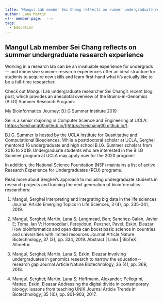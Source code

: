 ```yaml
---
title: "Mangul Lab member Sei Chang reflects on summer undergraduate research experience"
author: Lana Martin
<!-- member-page:  -->
tags:
  - Education
---
```


## Mangul Lab member Sei Chang reflects on summer undergraduate research experience

Working in a research lab can be an invaluable experience for undergrads — and immersive summer research experiences offer an ideal structure for students to acquire new skills and learn first-hand what it’s actually like to be a full-time researcher.

Check out Mangul Lab undergraduate researcher Sei Chang’s recent blog post, which provides an anecdotal overview of the Bruins-in-Genomics (B.I.G) Summer Research Program:

My Bioinformatics Journey: B.I.G Summer Institute 2019

Sei is a senior majoring in Computer Science and Engineering at UCLA: [https://seichang00.github.io/](https://seichang00.github.io/).

B.I.G. Summer is hosted by the UCLA Institute for Quantitative and Computational Biosciences. While a postdoctoral scholar at UCLA, Serghei mentored 16 undergraduate and high school B.I.G. Summer scholars from 2016 to 2019. Undergraduate students who are interested in the B.I.G Summer program at UCLA may apply now for the 2020 program! 

In addition, the National Science Foundation (NSF) maintains a list of active Research Experience for Undergraduates (REU) programs.

Read more about Serghei’s approach to including undergraduate students in research projects and training the next generation of bioinformatics researchers:

1. Mangul, Serghei
Interpreting and integrating big data in the life sciences Journal Article
Emerging Topics in Life Sciences, 3 (4), pp. 335-341, 2019.


2. Mangul, Serghei; Martin, Lana S; Langmead, Ben; Sanchez-Galan, Javier E; Toma, Ian V; Hormozdiari, Fereydoun; Pevzner, Pavel; Eskin, Eleazar
How bioinformatics and open data can boost basic science in countries and universities with limited resources Journal Article
Nature Biotechnology, 37 (3), pp. 324, 2019.
Abstract | Links | BibTeX | Altmetric

3. Mangul, Serghei; Martin, Lana S; Eskin, Eleazar
Involving undergraduates in genomics research to narrow the education--research gap Journal Article
Nature Biotechnology, 36 (4), pp. 369, 2018.

4. Mangul, Serghei; Martin, Lana S; Hoffmann, Alexander; Pellegrini, Matteo; Eskin, Eleazar
Addressing the digital divide in contemporary biology: lessons from teaching UNIX Journal Article
Trends in Biotechnology, 35 (10), pp. 901–903, 2017.



